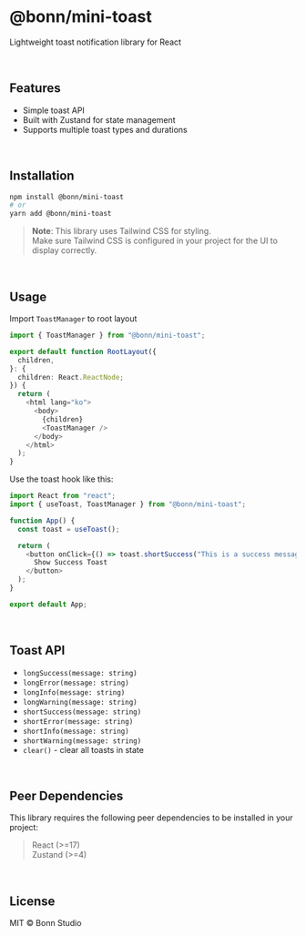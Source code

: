 # @bonn/mini-toast

Lightweight toast notification library for React

<br/>

## Features

- Simple toast API
- Built with Zustand for state management
- Supports multiple toast types and durations

<br/>

## Installation

```bash
npm install @bonn/mini-toast
# or
yarn add @bonn/mini-toast
```

> **Note**: This library uses Tailwind CSS for styling.<br/>
> Make sure Tailwind CSS is configured in your project for the UI to display correctly.

<br/>

## Usage

Import `ToastManager` to root layout

```typescript
import { ToastManager } from "@bonn/mini-toast";

export default function RootLayout({
  children,
}: {
  children: React.ReactNode;
}) {
  return (
    <html lang="ko">
      <body>
        {children}
        <ToastManager />
      </body>
    </html>
  );
}
```

Use the toast hook like this:

```typescript
import React from "react";
import { useToast, ToastManager } from "@bonn/mini-toast";

function App() {
  const toast = useToast();

  return (
    <button onClick={() => toast.shortSuccess("This is a success message!")}>
      Show Success Toast
    </button>
  );
}

export default App;
```

<br/>

## Toast API

- `longSuccess(message: string)`
- `longError(message: string)`
- `longInfo(message: string)`
- `longWarning(message: string)`
- `shortSuccess(message: string)`
- `shortError(message: string)`
- `shortInfo(message: string)`
- `shortWarning(message: string)`
- `clear()` - clear all toasts in state

<br/>

## Peer Dependencies

This library requires the following peer dependencies to be installed in your project:

> React (>=17)<br/>
> Zustand (>=4)

<br/>

## License

MIT © Bonn Studio

